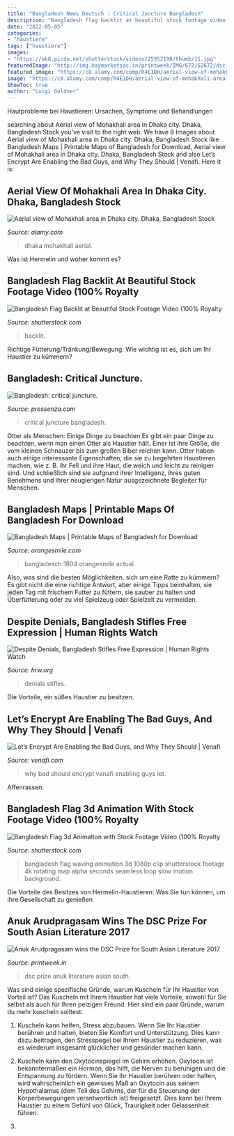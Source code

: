 ```yaml
---
title: "Bangladesh News Deutsch : Critical Juncture Bangladesh"
description: "Bangladesh flag backlit at beautiful stock footage video (100% royalty"
date: "2022-05-05"
categories:
- "haustiere"
tags: ["haustiere"]
images:
- "https://ak8.picdn.net/shutterstock/videos/25952198/thumb/11.jpg"
featuredImage: "http://img.haymarketsac.in/printweek/IMG/672/62672/dsc-prize-2017-winner.jpg"
featured_image: "https://c8.alamy.com/comp/R4E1DH/aerial-view-of-mohakhali-area-in-dhaka-city-dhaka-bangladesh-R4E1DH.jpg"
image: "https://c8.alamy.com/comp/R4E1DH/aerial-view-of-mohakhali-area-in-dhaka-city-dhaka-bangladesh-R4E1DH.jpg"
ShowToc: true
author: "Luigi Goldner"
---
```



Hautprobleme bei Haustieren: Ursachen, Symptome und Behandlungen

	

		
searching about Aerial view of Mohakhali area in Dhaka city. Dhaka, Bangladesh Stock you've visit to the right web. We have 8 Images about Aerial view of Mohakhali area in Dhaka city. Dhaka, Bangladesh Stock like Bangladesh Maps | Printable Maps of Bangladesh for Download, Aerial view of Mohakhali area in Dhaka city. Dhaka, Bangladesh Stock and also Let’s Encrypt Are Enabling the Bad Guys, and Why They Should | Venafi. Here it is:
		
    
## Aerial View Of Mohakhali Area In Dhaka City. Dhaka, Bangladesh Stock

<img loading=lazy src="https://c8.alamy.com/comp/R4E1DH/aerial-view-of-mohakhali-area-in-dhaka-city-dhaka-bangladesh-R4E1DH.jpg" onerror="this.onerror=null;this.src='https://tse1.mm.bing.net/th?id=OIP.FpG23AJlBqN7EnMTGBqWQQHaFc&amp;pid=15.1';" alt="Aerial view of Mohakhali area in Dhaka city. Dhaka, Bangladesh Stock">

_Source: alamy.com_

>dhaka mohakhali aerial. 

	

Was ist Hermelin und woher kommt es?

    
## Bangladesh Flag Backlit At Beautiful Stock Footage Video (100% Royalty

<img loading=lazy src="https://ak1.picdn.net/shutterstock/videos/27063181/thumb/9.jpg" onerror="this.onerror=null;this.src='https://tse3.mm.bing.net/th?id=OIP._1Ifv3442EDdY3PCaoefzwHaEL&amp;pid=15.1';" alt="Bangladesh Flag Backlit at Beautiful Stock Footage Video (100% Royalty">

_Source: shutterstock.com_

>backlit. 

	

Richtige Fütterung/Tränkung/Bewegung: Wie wichtig ist es, sich um Ihr Haustier zu kümmern?

    
## Bangladesh: Critical Juncture.

<img loading=lazy src="https://cdn77.pressenza.com/wp-content/uploads/2013/03/3.jpg" onerror="this.onerror=null;this.src='https://tse4.mm.bing.net/th?id=OIP.T1zMqKkaPAIWR0tvVxaePAHaLH&amp;pid=15.1';" alt="Bangladesh: critical juncture.">

_Source: pressenza.com_

>critical juncture bangladesh. 

	

Otter als Menschen: Einige Dinge zu beachten
Es gibt ein paar Dinge zu beachten, wenn man einen Otter als Haustier hält. Einer ist ihre Größe, die vom kleinen Schnauzer bis zum großen Biber reichen kann. Otter haben auch einige interessante Eigenschaften, die sie zu begehrten Haustieren machen, wie z. B. ihr Fell und ihre Haut, die weich und leicht zu reinigen sind. Und schließlich sind sie aufgrund ihrer Intelligenz, ihres guten Benehmens und ihrer neugierigen Natur ausgezeichnete Begleiter für Menschen.

    
## Bangladesh Maps | Printable Maps Of Bangladesh For Download

<img loading=lazy src="https://www.orangesmile.com/common/img_country_maps/bangladesh-map-0.jpg" onerror="this.onerror=null;this.src='https://tse2.mm.bing.net/th?id=OIP.HCe_EiJUDUGy85VD40zCUAHaFk&amp;pid=15.1';" alt="Bangladesh Maps | Printable Maps of Bangladesh for Download">

_Source: orangesmile.com_

>bangladesch 1804 orangesmile actual. 

	

Also, was sind die besten Möglichkeiten, sich um eine Ratte zu kümmern? Es gibt nicht die eine richtige Antwort, aber einige Tipps beinhalten, sie jeden Tag mit frischem Futter zu füttern, sie sauber zu halten und Überfütterung oder zu viel Spielzeug oder Spielzeit zu vermeiden.

    
## Despite Denials, Bangladesh Stifles Free Expression | Human Rights Watch

<img loading=lazy src="https://www.hrw.org/sites/default/files/multimedia_images_2019/201904asia_bangladesh_journalists_media.jpg" onerror="this.onerror=null;this.src='https://tse4.mm.bing.net/th?id=OIP.wSu17oxYBn0VQlB1n6dlCAHaE7&amp;pid=15.1';" alt="Despite Denials, Bangladesh Stifles Free Expression | Human Rights Watch">

_Source: hrw.org_

>denials stifles. 

	

Die Vorteile, ein süßes Haustier zu besitzen.

    
## Let’s Encrypt Are Enabling The Bad Guys, And Why They Should | Venafi

<img loading=lazy src="https://www.venafi.com/sites/default/files/content/blog/2018-12/BehindBack2.jpg" onerror="this.onerror=null;this.src='https://tse2.mm.bing.net/th?id=OIP.XpAYd_HsVxzEL-iE-mOJLAHaDt&amp;pid=15.1';" alt="Let’s Encrypt Are Enabling the Bad Guys, and Why They Should | Venafi">

_Source: venafi.com_

>why bad should encrypt venafi enabling guys let. 

	

Affenrassen:

    
## Bangladesh Flag 3d Animation With Stock Footage Video (100% Royalty

<img loading=lazy src="https://ak8.picdn.net/shutterstock/videos/25952198/thumb/11.jpg" onerror="this.onerror=null;this.src='https://tse2.mm.bing.net/th?id=OIP.a2a9t0owTbPeICwO81OGNAHaEL&amp;pid=15.1';" alt="Bangladesh Flag 3d Animation with Stock Footage Video (100% Royalty">

_Source: shutterstock.com_

>bangladesh flag waving animation 3d 1080p clip shutterstock footage 4k rotating map alpha seconds seamless loop slow motion background. 

	

Die Vorteile des Besitzes von Hermelin-Haustieren: Was Sie tun können, um ihre Gesellschaft zu genießen

    
## Anuk Arudpragasam Wins The DSC Prize For South Asian Literature 2017

<img loading=lazy src="http://img.haymarketsac.in/printweek/IMG/672/62672/dsc-prize-2017-winner.jpg" onerror="this.onerror=null;this.src='https://tse4.mm.bing.net/th?id=OIP.XFcT9yyOQEiG2S1oG66C2QHaEp&amp;pid=15.1';" alt="Anuk Arudpragasam wins the DSC Prize for South Asian Literature 2017">

_Source: printweek.in_

>dsc prize anuk literature asian south. 

	

Was sind einige spezifische Gründe, warum Kuscheln für Ihr Haustier von Vorteil ist?
Das Kuscheln mit Ihrem Haustier hat viele Vorteile, sowohl für Sie selbst als auch für Ihren pelzigen Freund. Hier sind ein paar Gründe, warum du mehr kuscheln solltest:
1. Kuscheln kann helfen, Stress abzubauen. Wenn Sie Ihr Haustier berühren und halten, bieten Sie Komfort und Unterstützung. Dies kann dazu beitragen, den Stresspegel bei Ihrem Haustier zu reduzieren, was es wiederum insgesamt glücklicher und gesünder machen kann.

2. Kuscheln kann den Oxytocinspiegel im Gehirn erhöhen. Oxytocin ist bekanntermaßen ein Hormon, das hilft, die Nerven zu beruhigen und die Entspannung zu fördern. Wenn Sie Ihr Haustier berühren oder halten, wird wahrscheinlich ein gewisses Maß an Oxytocin aus seinem Hypothalamus (dem Teil des Gehirns, der für die Steuerung der Körperbewegungen verantwortlich ist) freigesetzt. Dies kann bei Ihrem Haustier zu einem Gefühl von Glück, Traurigkeit oder Gelassenheit führen.

3.


